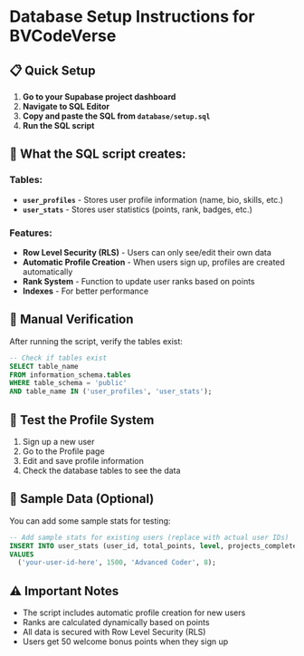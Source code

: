 # Database Setup Instructions for BVCodeVerse

## 📋 Quick Setup

1. **Go to your Supabase project dashboard**
2. **Navigate to SQL Editor**
3. **Copy and paste the SQL from `database/setup.sql`**
4. **Run the SQL script**

## 🎯 What the SQL script creates:

### Tables:
- **`user_profiles`** - Stores user profile information (name, bio, skills, etc.)
- **`user_stats`** - Stores user statistics (points, rank, badges, etc.)

### Features:
- **Row Level Security (RLS)** - Users can only see/edit their own data
- **Automatic Profile Creation** - When users sign up, profiles are created automatically
- **Rank System** - Function to update user ranks based on points
- **Indexes** - For better performance

## 🔧 Manual Verification

After running the script, verify the tables exist:

```sql
-- Check if tables exist
SELECT table_name 
FROM information_schema.tables 
WHERE table_schema = 'public' 
AND table_name IN ('user_profiles', 'user_stats');
```

## 🚀 Test the Profile System

1. Sign up a new user
2. Go to the Profile page
3. Edit and save profile information
4. Check the database tables to see the data

## 🎨 Sample Data (Optional)

You can add some sample stats for testing:

```sql
-- Add sample stats for existing users (replace with actual user IDs)
INSERT INTO user_stats (user_id, total_points, level, projects_completed) 
VALUES 
  ('your-user-id-here', 1500, 'Advanced Coder', 8);
```

## ⚠️ Important Notes

- The script includes automatic profile creation for new users
- Ranks are calculated dynamically based on points
- All data is secured with Row Level Security (RLS)
- Users get 50 welcome bonus points when they sign up
